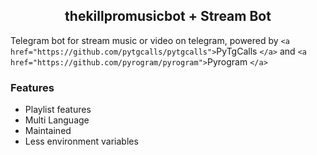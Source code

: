 <h2 align="center">thekillpromusicbot + Stream Bot</h2>
<p>

Telegram bot for stream music or video on telegram,
powered by `<a href="https://github.com/pytgcalls/pytgcalls">`PyTgCalls `</a>`
and `<a href="https://github.com/pyrogram/pyrogram">`Pyrogram `</a>`

</p>

<h3>Features</h3> 
<ul>
    <li>Playlist features</li>
    <li>Multi Language</li>
    <li>Maintained</li>
    <li>Less environment variables</li>
</ul>
